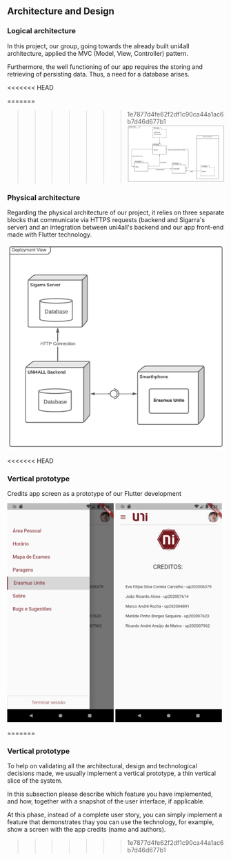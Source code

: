 
## Architecture and Design


### Logical architecture

In this project, our group, going towards the already built uni4all architecture, applied the MVC (Model, View, Controller) pattern.

Furthermore, the well functioning of our app requires the storing and retrieving of persisting data. Thus, a need for a database arises.

<<<<<<< HEAD

=======
>>>>>>> 1e7877d4fe62f2df1c90ca44a1ac6b7d46d677b1
![DeploymentView](../images/logical_uml.png)

### Physical architecture

Regarding the physical architecture of our project, it relies on three separate blocks that communicate via HTTPS requests (backend and Sigarra's server) and an integration between uni4all's backend and our app front-end made with Flutter technology.

![DeploymentView](../images/deployment_uml.png)


<<<<<<< HEAD
### Vertical prototype

Credits app screen as a prototype of our Flutter development

<img src="../images/drawer.png" alt="drawing" width="49%"/> <img src="../images/credits.png" alt="drawing" width="49%"/>

=======

### Vertical prototype
To help on validating all the architectural, design and technological decisions made, we usually implement a vertical prototype, a thin vertical slice of the system.

In this subsection please describe which feature you have implemented, and how, together with a snapshot of the user interface, if applicable.

At this phase, instead of a complete user story, you can simply implement a feature that demonstrates thay you can use the technology, for example, show a screen with the app credits (name and authors).
>>>>>>> 1e7877d4fe62f2df1c90ca44a1ac6b7d46d677b1

